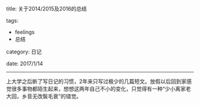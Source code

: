 title: 关于2014/2015及2016的总结

tags: 

- feelings
- 总结

category: 日记

date: 2017/1/14

---



​	上大学之后断了写日记的习惯，2年来只写过极少的几篇短文。放假以后回到家感觉很多事物都陌生起来，想想这两年自己不小的变化，只觉得有一种“少小离家老大回，乡音无改鬓毛衰”的错觉。
